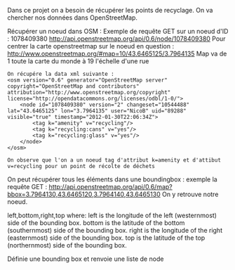 Dans ce projet on a besoin de récupérer les points de recyclage.
On va chercher nos données dans OpenStreetMap.

Récupérer un noeud dans OSM :
	Exemple de requête GET sur un noeud d'ID : 1078409380
	http://api.openstreetmap.org/api/0.6/node/1078409380
Pour centrer la carte openstreetmap sur le noeud en question :
	http://www.openstreetmap.org/#map=10/43.6465125/3.7964135
Map va de 1 toute la carte du monde à 19 l'échelle d'une rue

	On récupére la data xml suivante :
	<osm version="0.6" generator="OpenStreetMap server" copyright="OpenStreetMap and contributors" attribution="http://www.openstreetmap.org/copyright" license="http://opendatacommons.org/licenses/odbl/1-0/">
		<node id="1078409380" version="2" changeset="10544488" lat="43.6465125" lon="3.7964135" user="NicoB" uid="89288" visible="true" timestamp="2012-01-30T22:06:34Z">
			<tag k="amenity" v="recycling"/>
			<tag k="recycling:cans" v="yes"/>
			<tag k="recycling:glass" v="yes"/>
		</node>
	</osm>

	On observe que l'on a un noeud tag d'attribut k=amenity et d'attibut v=recycling pour un point de récolte de déchets

On peut récupérer tous les éléments dans une boundingbox :
exemple la requête GET : http://api.openstreetmap.org/api/0.6/map?bbox=3.7964130,43.6465120,3.7964140,43.6465130
On y retrouve notre noeud.

left,bottom,right,top
where:
left is the longitude of the left (westernmost) side of the bounding box.
bottom is the latitude of the bottom (southernmost) side of the bounding box.
right is the longitude of the right (easternmost) side of the bounding box.
top is the latitude of the top (northernmost) side of the bounding box.

Définie une bounding box et renvoie une liste de node
<?xml version="1.0" encoding="UTF-8"?>
<osm version="0.6" generator="CGImap 0.2.0" copyright="OpenStreetMap and contributors" attribution="http://www.openstreetmap.org/copyright" license="http://opendatacommons.org/licenses/odbl/1-0/">
 <bounds minlat="43.6465120" minlon="3.7964130" maxlat="43.6465130" maxlon="3.7964140"/>
 <node id="1078409380" visible="true" version="2" changeset="10544488" timestamp="2012-01-30T22:06:34Z" user="NicoB" uid="89288" lat="43.6465125" lon="3.7964135">
  <tag k="amenity" v="recycling"/>
  <tag k="recycling:cans" v="yes"/>
  <tag k="recycling:glass" v="yes"/>
 </node>
 <node id="1834975377" visible="true" version="1" changeset="12445089" timestamp="2012-07-23T06:41:30Z" user="NicoB" uid="89288" lat="43.6466153" lon="3.7968171"/>
 <node id="966886974" visible="true" version="1" changeset="6197501" timestamp="2010-10-27T16:07:43Z" user="NicoB" uid="89288" lat="43.6470262" lon="3.7964580"/>
 <node id="1834975376" visible="true" version="1" changeset="12445089" timestamp="2012-07-23T06:41:30Z" user="NicoB" uid="89288" lat="43.6465390" lon="3.7969824"/>
 <node id="966893346" visible="true" version="1" changeset="6197501" timestamp="2010-10-27T16:15:10Z" user="NicoB" uid="89288" lat="43.6468656" lon="3.7967764"/>
 <node id="1078409373" visible="true" version="1" changeset="6836099" timestamp="2011-01-02T09:08:19Z" user="NicoB" uid="89288" lat="43.6469101" lon="3.7962247"/>
 <node id="966925013" visible="true" version="1" changeset="6197501" timestamp="2010-10-27T16:41:46Z" user="NicoB" uid="89288" lat="43.6468493" lon="3.7967611"/>
 <node id="1078409381" visible="true" version="2" changeset="12445089" timestamp="2012-07-23T06:41:33Z" user="NicoB" uid="89288" lat="43.6467526" lon="3.7971490"/>
 <node id="1078409378" visible="true" version="1" changeset="6836099" timestamp="2011-01-02T09:08:19Z" user="NicoB" uid="89288" lat="43.6466729" lon="3.7965273"/>
 <node id="966921525" visible="true" version="1" changeset="6197501" timestamp="2010-10-27T16:39:04Z" user="NicoB" uid="89288" lat="43.6468268" lon="3.7968067"/>
 <node id="1086845948" visible="true" version="1" changeset="6887448" timestamp="2011-01-06T21:37:43Z" user="NicoB" uid="89288" lat="43.6467901" lon="3.7968521"/>
 <node id="1086845927" visible="true" version="1" changeset="6887448" timestamp="2011-01-06T21:37:42Z" user="NicoB" uid="89288" lat="43.6466432" lon="3.7965711"/>
 <node id="1078409376" visible="true" version="1" changeset="6836099" timestamp="2011-01-02T09:08:19Z" user="NicoB" uid="89288" lat="43.6464065" lon="3.7966397"/>
 <node id="1078409377" visible="true" version="1" changeset="6836099" timestamp="2011-01-02T09:08:19Z" user="NicoB" uid="89288" lat="43.6466022" lon="3.7964928"/>
 <node id="1078409374" visible="true" version="1" changeset="6836099" timestamp="2011-01-02T09:08:19Z" user="NicoB" uid="89288" lat="43.6468543" lon="3.7969749"/>
 <way id="93658774" visible="true" version="4" changeset="15793507" timestamp="2013-04-20T06:55:23Z" user="cquest" uid="158826">
  <nd ref="1078409380"/>
  <nd ref="1078409377"/>
  <nd ref="1086845927"/>
  <nd ref="1078409378"/>
  <nd ref="1078409373"/>
  <nd ref="966886974"/>
  <nd ref="966893346"/>
  <nd ref="966925013"/>
  <nd ref="966921525"/>
  <nd ref="1086845948"/>
  <nd ref="1078409374"/>
  <nd ref="1078409381"/>
  <nd ref="1834975376"/>
  <nd ref="1834975377"/>
  <nd ref="1078409376"/>
  <nd ref="1078409380"/>
  <tag k="amenity" v="parking"/>
  <tag k="capacity:disabled" v="2"/>
  <tag k="name" v="Parking Jean Ponsy"/>
  <tag k="source" v="cadastre-dgi-fr source : Direction Générale des Impôts - Cadastre. Mise à jour : 2011"/>
 </way>
</osm>

